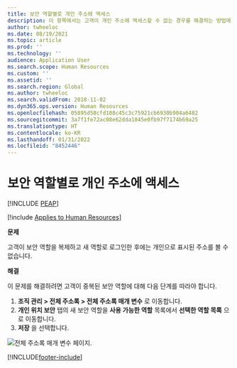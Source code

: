 ```yaml
---
title: 보안 역할별로 개인 주소에 액세스
description: 이 항목에서는 고객이 개인 주소에 액세스할 수 없는 경우를 해결하는 방법에 대해 설명합니다.
author: twheeloc
ms.date: 08/19/2021
ms.topic: article
ms.prod: ''
ms.technology: ''
audience: Application User
ms.search.scope: Human Resources
ms.custom: ''
ms.assetid: ''
ms.search.region: Global
ms.author: twheeloc
ms.search.validFrom: 2018-11-02
ms.dyn365.ops.version: Human Resources
ms.openlocfilehash: 05895d58cfd108c45c3c75921cb6930b904a6482
ms.sourcegitcommit: 3a7f1fe72ac08e62dda1045e0fb97f7174b69a25
ms.translationtype: HT
ms.contentlocale: ko-KR
ms.lasthandoff: 01/31/2022
ms.locfileid: "8452446"
---
```

# <a name="access-to-private-addresses-by-security-role"></a>보안 역할별로 개인 주소에 액세스


[!INCLUDE [PEAP](../includes/peap-2.md)]

[!include [Applies to Human Resources](../includes/applies-to-hr.md)]

**문제**

고객이 보안 역할을 복제하고 새 역할로 로그인한 후에는 개인으로 표시된 주소를 볼 수 없습니다.

**해결**

이 문제를 해결하려면 고객이 중복된 보안 역할에 대해 다음 단계를 따라야 합니다.

1. **조직 관리 \> 전체 주소록 \> 전체 주소록 매개 변수** 로 이동합니다.
2. **개인 위치 보안** 탭의 새 보안 역할을 **사용 가능한 역할** 목록에서 **선택한 역할 목록** 으로 이동합니다.
3. **저장** 을 선택합니다.

![전체 주소록 매개 변수 페이지.](media/GAD-parameters.png)


[!INCLUDE[footer-include](../includes/footer-banner.md)]
